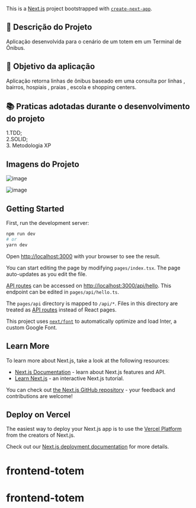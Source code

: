 This is a [Next.js](https://nextjs.org/) project bootstrapped with [`create-next-app`](https://github.com/vercel/next.js/tree/canary/packages/create-next-app).

## 📜 Descrição do Projeto

Aplicação desenvolvida para o cenário de um totem em um Terminal de Ônibus.  



## 📜 Objetivo da aplicação

Aplicação retorna linhas de ônibus baseado em uma consulta por linhas , bairros, hospiais , praias , escola e shopping centers.



## 📚 Praticas adotadas durante o desenvolvimento do projeto

1.TDD; <br/>
2.SOLID; <br/>
3. Metodologia XP

## Imagens do Projeto

![image](https://user-images.githubusercontent.com/85992772/209886893-fbc87bae-3c52-4fda-9f14-bf552bf67ec8.png)


![image](https://user-images.githubusercontent.com/85992772/209886875-31ffa25a-e189-4725-8794-8bd4e74f2e58.png)




## Getting Started

First, run the development server:

```bash
npm run dev
# or
yarn dev
```

Open [http://localhost:3000](http://localhost:3000) with your browser to see the result.

You can start editing the page by modifying `pages/index.tsx`. The page auto-updates as you edit the file.

[API routes](https://nextjs.org/docs/api-routes/introduction) can be accessed on [http://localhost:3000/api/hello](http://localhost:3000/api/hello). This endpoint can be edited in `pages/api/hello.ts`.

The `pages/api` directory is mapped to `/api/*`. Files in this directory are treated as [API routes](https://nextjs.org/docs/api-routes/introduction) instead of React pages.

This project uses [`next/font`](https://nextjs.org/docs/basic-features/font-optimization) to automatically optimize and load Inter, a custom Google Font.

## Learn More

To learn more about Next.js, take a look at the following resources:

- [Next.js Documentation](https://nextjs.org/docs) - learn about Next.js features and API.
- [Learn Next.js](https://nextjs.org/learn) - an interactive Next.js tutorial.

You can check out [the Next.js GitHub repository](https://github.com/vercel/next.js/) - your feedback and contributions are welcome!

## Deploy on Vercel

The easiest way to deploy your Next.js app is to use the [Vercel Platform](https://vercel.com/new?utm_medium=default-template&filter=next.js&utm_source=create-next-app&utm_campaign=create-next-app-readme) from the creators of Next.js.

Check out our [Next.js deployment documentation](https://nextjs.org/docs/deployment) for more details.
# frontend-totem
# frontend-totem
